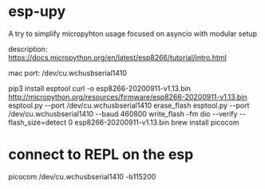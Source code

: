 # esp-upy
A try to simplify micropyhton usage focused on asyncio with modular setup


description: https://docs.micropython.org/en/latest/esp8266/tutorial/intro.html

mac port:
/dev/cu.wchusbserial1410


pip3 install esptool
curl -o esp8266-20200911-v1.13.bin http://micropython.org/resources/firmware/esp8266-20200911-v1.13.bin
esptool.py --port /dev/cu.wchusbserial1410 erase_flash
esptool.py --port /dev/cu.wchusbserial1410 --baud 460800 write_flash -fm dio --verify --flash_size=detect 0 esp8266-20200911-v1.13.bin
brew install picocom
# connect to REPL on the esp
picocom /dev/cu.wchusbserial1410 -b115200
